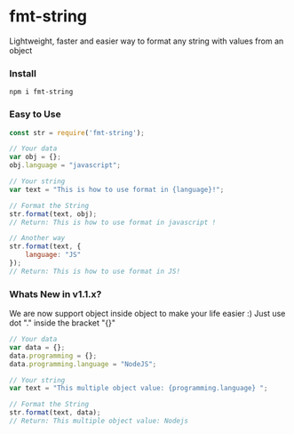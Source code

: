 # fmt-string
Lightweight, faster and easier way to format any string with values from an object

### Install
`npm i fmt-string`

### Easy to Use
```javascript
const str = require('fmt-string');

// Your data
var obj = {};
obj.language = "javascript";

// Your string 
var text = "This is how to use format in {language}!";

// Format the String
str.format(text, obj);
// Return: This is how to use format in javascript !

// Another way 
str.format(text, {
    language: "JS"
});
// Return: This is how to use format in JS!
```

### Whats New in v1.1.x?
We are now support object inside object to make your life easier :)
Just use dot "." inside the bracket "{}"

```javascript
// Your data
var data = {};
data.programming = {};
data.programming.language = "NodeJS";

// Your string 
var text = "This multiple object value: {programming.language} ";

// Format the String
str.format(text, data);
// Return: This multiple object value: Nodejs
```

